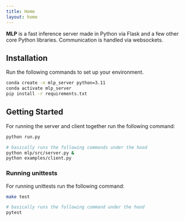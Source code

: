 ```yaml
---
title: Home
layout: home
---
```


**MLP** is a fast inference server made in Python via Flask and a few other core Python libraries. Communication is handled via websockets.

## Installation 

Run the following commands to set up your environment.

```sh
conda create -n mlp_server python=3.11
conda activate mlp_server
pip install -r requirements.txt
```
## Getting Started

For running the server and client together run the following command:

```sh
python run.py

# basically runs the following commands under the hood
python mlp/src/server.py &
python examples/client.py
```

### Running unittests

For running unittests run the following command:

```sh
make test

# basically runs the following command under the hood
pytest
```

